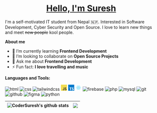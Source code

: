<a href="https://github.com/coderSuresh"><h1 align="center"><b>Hello, I'm Suresh</b></h1></a>

I'm a self-motivated IT student from Nepal 🇳🇵. Interested in Software Development, Cyber Security and Open Source. I love to learn new things and meet <strike>new people</strike> kool people.

**About me**

- 🌱 I’m currently learning **Frontend Development**
- 👯 I’m looking to collaborate on **Open Source Projects**
- 💬 Ask me about **Frontend Development**
- ⚡ Fun fact: **I love travelling and music**

**Languages and Tools:**

<img height="20" alt="html" src="https://www.vectorlogo.zone/logos/w3_html5/w3_html5-icon.svg"> <img height="20" alt="css" src="https://www.vectorlogo.zone/logos/w3_css/w3_css-icon.svg"> <img height="20" alt="tailwindcss" src="https://www.vectorlogo.zone/logos/tailwindcss/tailwindcss-icon.svg"> <img height="20" alt="javascript" src="https://raw.githubusercontent.com/github/explore/80688e429a7d4ef2fca1e82350fe8e3517d3494d/topics/javascript/javascript.png"> <img height="20" alt="typescript" src="https://raw.githubusercontent.com/github/explore/80688e429a7d4ef2fca1e82350fe8e3517d3494d/topics/typescript/typescript.png"> <img height="20" alt="react" src="https://raw.githubusercontent.com/github/explore/80688e429a7d4ef2fca1e82350fe8e3517d3494d/topics/react/react.png"> <img height="20" alt="firebase" src="https://www.vectorlogo.zone/logos/firebase/firebase-icon.svg"> <img height="20" alt="php" src="https://www.vectorlogo.zone/logos/php/php-vertical.svg"> <img height="20" alt="mysql" src="https://www.vectorlogo.zone/logos/mysql/mysql-official.svg"> <img height="20" alt="git" src="https://www.vectorlogo.zone/logos/git-scm/git-scm-icon.svg"> <img height="20" alt="github" src="https://www.vectorlogo.zone/logos/github/github-icon.svg"> <img height="20" alt="figma" src="https://www.vectorlogo.zone/logos/figma/figma-icon.svg"> <img height="20" alt="python" src="https://www.vectorlogo.zone/logos/python/python-icon.svg"> 

|<img align="center" src="https://github-readme-stats.vercel.app/api?username=codersuresh&show_icons=true&include_all_commits=true&theme=buefy&hide_border=true" alt="CoderSuresh's github stats" /> | <img align="center" src="https://github-readme-stats.vercel.app/api/top-langs/?username=codersuresh&layout=compact&theme=buefy&hide_border=true" /> |
| ------------- | ------------- |
